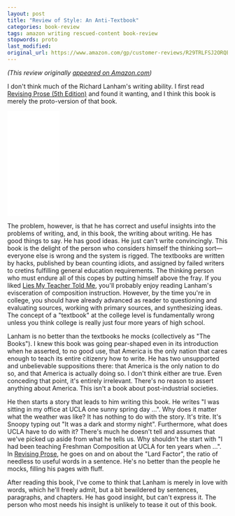 ```yaml
---
layout: post
title: "Review of Style: An Anti-Textbook"
categories: book-review
tags: amazon writing rescued-content book-review
stopwords: proto
last_modified:
original_url: https://www.amazon.com/gp/customer-reviews/R29TRLFSJ2ORQE
---
```


*(This review originally [appeared on Amazon.com](https://www.amazon.com/gp/customer-reviews/R29TRLFSJ2ORQE))*

I don't think much of the Richard Lanham's writing ability. I first read [Revising Prose (5th Edition)](https://amzn.to/2UIFkjN) and found it wanting, and I think this book is merely the proto-version of that book.

<iframe style="width:120px;height:240px;" marginwidth="0" marginheight="0" scrolling="no" frameborder="0" src="//ws-na.amazon-adsystem.com/widgets/q?ServiceVersion=20070822&OneJS=1&Operation=GetAdHtml&MarketPlace=US&source=ac&ref=tf_til&ad_type=product_link&tracking_id=hashbang09-20&marketplace=amazon&region=US&placement=1589880323&asins=1589880323&linkId=7eed9dc0e9ab0fb12e9f5d4309615a9c&show_border=false&link_opens_in_new_window=false&price_color=333333&title_color=0066c0&bg_color=ffffff">
    </iframe>

The problem, however, is that he has correct and useful insights into the problems of writing, and, in this book, the writing about writing. He has good things to say. He has good ideas. He just can't write convincingly. This book is the delight of the person who considers himself the thinking sort—everyone else is wrong and the system is rigged. The textbooks are written by hacks, published by bean counting idiots, and assigned by failed writers to cretins fulfilling general education requirements. The thinking person who must endure all of this copes by putting himself above the fray. If you liked [Lies My Teacher Told Me](https://amzn.to/3bRzvq0), you'll probably enjoy reading Lanham's evisceration of composition instruction. However, by the time you're in college, you should have already advanced as reader to questioning and evaluating sources, working with primary sources, and synthesizing ideas. The concept of a "textbook" at the college level is fundamentally wrong unless you think college is really just four more years of high school.

Lanham is no better than the textbooks he mocks (collectively as "The Books"). I knew this book was going pear-shaped even in its introduction when he asserted, to no good use, that America is the only nation that cares enough to teach its entire citizenry how to write. He has two unsupported and unbelievable suppositions there: that America is the only nation to do so, and that America is actually doing so. I don't think either are true. Even conceding that point, it's entirely irrelevant. There's no reason to assert anything about America. This isn't a book about post-industrial societies.

He then starts a story that leads to him writing this book. He writes "I was sitting in my office at UCLA one sunny spring day ...". Why does it matter what the weather was like? It has nothing to do with the story. It's trite. It's Snoopy typing out "It was a dark and stormy night". Furthermore, what does UCLA have to do with it? There's much he doesn't tell and assumes that we've picked up aside from what he tells us. Why shouldn't he start with "I had been teaching Freshman Composition at UCLA for ten years when ...". In [Revising Prose](https://amzn.to/2UIFkjN), he goes on and on about the "Lard Factor", the ratio of needless to useful words in a sentence. He's no better than the people he mocks, filling his pages with fluff.

After reading this book, I've come to think that Lanham is merely in love with words, which he'll freely admit, but a bit bewildered by sentences, paragraphs, and chapters. He has good insight, but can't express it. The person who most needs his insight is unlikely to tease it out of this book.
